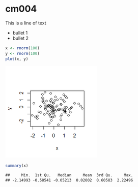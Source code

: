 cm004
================

This is a line of text

-   bullet 1
-   bullet 2

``` r
x <- rnorm(100)
y <- rnorm(100)
plot(x, y)
```

![](cm004sample_files/figure-markdown_github-ascii_identifiers/unnamed-chunk-1-1.png)

``` r
summary(x)
```

    ##     Min.  1st Qu.   Median     Mean  3rd Qu.     Max. 
    ## -2.14993 -0.58541 -0.05213  0.02002  0.60583  2.22496
